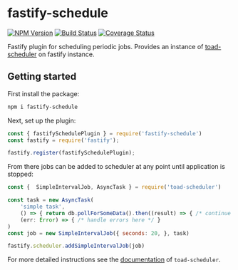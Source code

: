 # fastify-schedule

[![NPM Version][npm-image]][npm-url]
[![Build Status](https://github.com/fastify/fastify-schedule/workflows/ci/badge.svg)](https://github.com/fastify/fastify-schedule/actions)
[![Coverage Status](https://coveralls.io/repos/fastify/fastify-schedule/badge.svg?branch=main)](https://coveralls.io/r/fastify/fastify-schedule?branch=main)

Fastify plugin for scheduling periodic jobs. Provides an instance of [toad-scheduler](https://github.com/kibertoad/toad-scheduler) on fastify instance.

## Getting started

First install the package:

```bash
npm i fastify-schedule
```

Next, set up the plugin:

```js
const { fastifySchedulePlugin } = require('fastify-schedule')
const fastify = require('fastify');

fastify.register(fastifySchedulePlugin);
```

From there jobs can be added to scheduler at any point until application is stopped:

```js
const {  SimpleIntervalJob, AsyncTask } = require('toad-scheduler')

const task = new AsyncTask(
    'simple task',
    () => { return db.pollForSomeData().then((result) => { /* continue the promise chain */ }) },
    (err: Error) => { /* handle errors here */ }
)
const job = new SimpleIntervalJob({ seconds: 20, }, task)

fastify.scheduler.addSimpleIntervalJob(job)
```

For more detailed instructions see the [documentation](https://github.com/kibertoad/toad-scheduler) of `toad-scheduler`.

[npm-image]: https://img.shields.io/npm/v/fastify-schedule.svg
[npm-url]: https://npmjs.org/package/fastify-schedule
